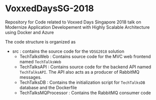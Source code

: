 # VoxxedDaysSG-2018

Repository for Code related to Voxxed Days Singapore 2018 talk on Modernize Application Developement with Highly Scalable Architecture using Docker and Azure

The code structure is organized as

- src : contains the source code for the `VDSG2018` solution
  - TechTalksWeb : Contains source code for the MVC web frontend named `TechTalksWeb`
  - TechTalksAPI : Contains source code for the backend API named `TechTalksAPI`. The API also acts as a producer of RabbitMQ messages.
  - TechTalksDB : Contains the initialization script for `TechTalksDB` database and the Dockerfile
  - TechTalksMQProcessor : Contains the RabbitMQ consumer code
